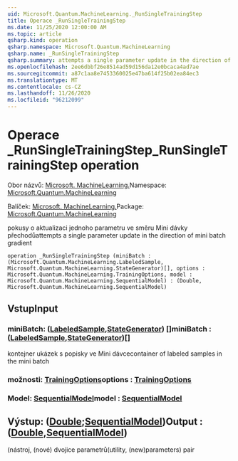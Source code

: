 ```yaml
---
uid: Microsoft.Quantum.MachineLearning._RunSingleTrainingStep
title: Operace _RunSingleTrainingStep
ms.date: 11/25/2020 12:00:00 AM
ms.topic: article
qsharp.kind: operation
qsharp.namespace: Microsoft.Quantum.MachineLearning
qsharp.name: _RunSingleTrainingStep
qsharp.summary: attempts a single parameter update in the direction of mini batch gradient
ms.openlocfilehash: 2ee6dbbf26e8514ad59d156da12e0bcaca4ad7ae
ms.sourcegitcommit: a87c1aa8e7453360025e47ba614f25b02ea84ec3
ms.translationtype: MT
ms.contentlocale: cs-CZ
ms.lasthandoff: 11/26/2020
ms.locfileid: "96212099"
---
```

# <a name="_runsingletrainingstep-operation"></a><span data-ttu-id="d4792-102">Operace _RunSingleTrainingStep</span><span class="sxs-lookup"><span data-stu-id="d4792-102">_RunSingleTrainingStep operation</span></span>

<span data-ttu-id="d4792-103">Obor názvů: [Microsoft. MachineLearning.](xref:Microsoft.Quantum.MachineLearning)</span><span class="sxs-lookup"><span data-stu-id="d4792-103">Namespace: [Microsoft.Quantum.MachineLearning](xref:Microsoft.Quantum.MachineLearning)</span></span>

<span data-ttu-id="d4792-104">Balíček: [Microsoft. MachineLearning.](https://nuget.org/packages/Microsoft.Quantum.MachineLearning)</span><span class="sxs-lookup"><span data-stu-id="d4792-104">Package: [Microsoft.Quantum.MachineLearning](https://nuget.org/packages/Microsoft.Quantum.MachineLearning)</span></span>


<span data-ttu-id="d4792-105">pokusy o aktualizaci jednoho parametru ve směru Mini dávky přechodů</span><span class="sxs-lookup"><span data-stu-id="d4792-105">attempts a single parameter update in the direction of mini batch gradient</span></span>

```qsharp
operation _RunSingleTrainingStep (miniBatch : (Microsoft.Quantum.MachineLearning.LabeledSample, Microsoft.Quantum.MachineLearning.StateGenerator)[], options : Microsoft.Quantum.MachineLearning.TrainingOptions, model : Microsoft.Quantum.MachineLearning.SequentialModel) : (Double, Microsoft.Quantum.MachineLearning.SequentialModel)
```


## <a name="input"></a><span data-ttu-id="d4792-106">Vstup</span><span class="sxs-lookup"><span data-stu-id="d4792-106">Input</span></span>

### <a name="minibatch--labeledsamplestategenerator"></a><span data-ttu-id="d4792-107">miniBatch: ([LabeledSample](xref:Microsoft.Quantum.MachineLearning.LabeledSample),[StateGenerator](xref:Microsoft.Quantum.MachineLearning.StateGenerator)) []</span><span class="sxs-lookup"><span data-stu-id="d4792-107">miniBatch : ([LabeledSample](xref:Microsoft.Quantum.MachineLearning.LabeledSample),[StateGenerator](xref:Microsoft.Quantum.MachineLearning.StateGenerator))[]</span></span>

<span data-ttu-id="d4792-108">kontejner ukázek s popisky ve Mini dávce</span><span class="sxs-lookup"><span data-stu-id="d4792-108">container of labeled samples in the mini batch</span></span>


### <a name="options--trainingoptions"></a><span data-ttu-id="d4792-109">možnosti: [TrainingOptions](xref:Microsoft.Quantum.MachineLearning.TrainingOptions)</span><span class="sxs-lookup"><span data-stu-id="d4792-109">options : [TrainingOptions](xref:Microsoft.Quantum.MachineLearning.TrainingOptions)</span></span>




### <a name="model--sequentialmodel"></a><span data-ttu-id="d4792-110">Model: [SequentialModel](xref:Microsoft.Quantum.MachineLearning.SequentialModel)</span><span class="sxs-lookup"><span data-stu-id="d4792-110">model : [SequentialModel](xref:Microsoft.Quantum.MachineLearning.SequentialModel)</span></span>





## <a name="output--doublesequentialmodel"></a><span data-ttu-id="d4792-111">Výstup: ([Double](xref:microsoft.quantum.lang-ref.double);[SequentialModel](xref:Microsoft.Quantum.MachineLearning.SequentialModel))</span><span class="sxs-lookup"><span data-stu-id="d4792-111">Output : ([Double](xref:microsoft.quantum.lang-ref.double),[SequentialModel](xref:Microsoft.Quantum.MachineLearning.SequentialModel))</span></span>

<span data-ttu-id="d4792-112">(nástroj, (nové) dvojice parametrů</span><span class="sxs-lookup"><span data-stu-id="d4792-112">(utility, (new)parameters) pair</span></span>